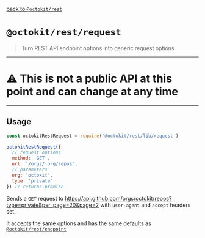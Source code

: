 [back to `@octokit/rest`]('../..')

# `@octokit/rest/request`

> Turn REST API endpoint options into generic request options

---

# ⚠️ This is not a public API at this point and can change at any time

---

## Usage

```js
const octokitRestRequest = require('@octokit/rest/lib/request')

octokitRestRequest({
  // request options
  method: 'GET',
  url: '/orgs/:org/repos',
  // parameters
  org: 'octokit',
  type: 'private'
}) // returns promise
```

Sends a `GET` request to https://api.github.com/orgs/octokit/repos?type=private&per_page=20&page=2
with `user-agent` and `accept` headers set.

It accepts the same options and has the same defaults as [`@octokit/rest/endpoint`](../endpoint)
